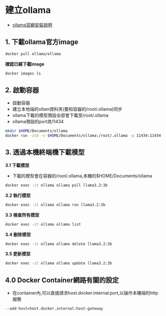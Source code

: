 # 建立ollama
- [ollama官網安裝說明](https://github.com/ollama/ollama)

## 1. 下載ollama官方image

```bash
docker pull ollama/ollama
```

**確認已經下載image**

```bash
docker images ls
```

## 2. 啟動容器
- 啟動容器
- 建立本地端的ollam資料夾(要和容器的/root/.ollama)同步
- ollama下載的模型預設全部會下載至/root/.ollama
- ollama預設的port為11434

```bash
mkdir $HOME/Documents/ollama
docker run -itd -v $HOME/Documents/ollama:/root/.ollama -p 11434:11434 --name ollama ollama/ollama
```

## 3. 透過本機終端機下載模型

**3.1 下載模型**

- 下載的模型會在容器的/root/.ollama,本機的$HOME/Documents/ollama


```bash
docker exec -it ollama ollama pull llama3.2:3b
```

**3.2 執行模型**

```bash
docker exec -it ollama ollama run llama3.2:3b
```

**3.3 檢查所有模型**

```bash
docker exec -it ollama ollama list
```

**3.4 刪除模型**

```bash
docker exec -it ollama ollama delete llama3.2:3b
```

**3.5 更新模型**

```bash
docker exec -it ollama ollama update llama3.2:3b
```

## 4.0 Docker Container網路有關的設定
- 在container內,可以直接請求host.docker.internal:port,以操作本機端的http服務

```
--add-host=host.docker.internal:host-gateway
```





